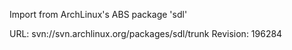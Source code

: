 Import from ArchLinux's ABS package 'sdl'

URL: svn://svn.archlinux.org/packages/sdl/trunk
Revision: 196284
